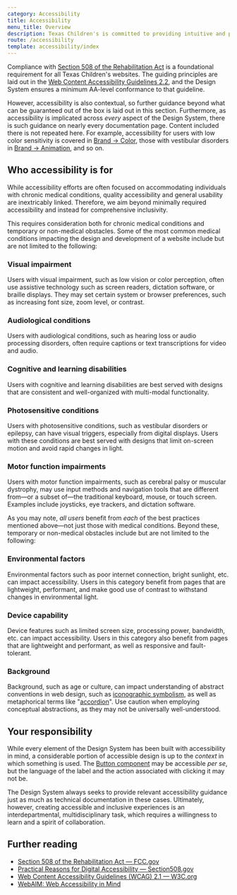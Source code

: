 ```yaml
---
category: Accessibility
title: Accessibility
menu_title: Overview
description: Texas Children's is committed to providing intuitive and pleasant digital experiences to users of diverse abilities and backgrounds.
route: /accessibility
template: accessibility/index
---
```


Compliance with [Section 508 of the Rehabilitation Act](https://www.section508.gov/) is a foundational requirement for all Texas Children's websites. The guiding principles are laid out in the [Web Content Accessibility Guidelines 2.2](https://www.w3.org/TR/WCAG22/), and the Design System ensures a minimum AA-level conformance to that guideline.

However, accessibility is also contextual, so further guidance beyond what can be guaranteed out of the box is laid out in this section. Furthermore, as accessibility is implicated across *every* aspect of the Design System, there is such guidance on nearly every documentation page. Content included there is not repeated here. For example, accessibility for users with low color sensitivity is covered in [Brand &rarr; Color](/brand/color), those with vestibular disorders in [Brand &rarr; Animation](/brand/animation), and so on.

## Who accessibility is for
While accessibility efforts are often focused on accommodating individuals with chronic medical conditions, quality accessibility and general usability are inextricably linked. Therefore, we aim beyond minimally required accessibility and instead for comprehensive inclusivity.

This requires consideration both for chronic medical conditions and temporary or non-medical obstacles. Some of the most common medical conditions impacting the design and development of a website include but are not limited to the following:

<tcds-accordion>
  <tcds-accordion-section>
    <h3 slot="title">Visual impairment</h3>
    <p>
      Users with visual impairment, such as low vision or color perception, often use assistive technology such as screen readers, dictation software, or braille displays. They may set certain system or browser preferences, such as increasing font size, zoom level, or contrast.
    </p>
  </tcds-accordion-section>
  <tcds-accordion-section>
    <h3 slot="title">Audiological conditions</h3>
    <p>Users with audiological conditions, such as hearing loss or audio processing disorders, often require captions or text transcriptions for video and audio.</p>
  </tcds-accordion-section>
  <tcds-accordion-section>
    <h3 slot="title">Cognitive and learning disabilities</h3>
    <p>Users with cognitive and learning disabilities are best served with designs that are consistent and well-organized with multi-modal functionality.</p>
  </tcds-accordion-section>
  <tcds-accordion-section>
    <h3 slot="title">Photosensitive conditions</h3>
    <p>Users with photosensitive conditions, such as vestibular disorders or epilepsy, can have visual triggers, especially from digital displays. Users with these conditions are best served with designs that limit on-screen motion and avoid rapid changes in light.</p>
  </tcds-accordion-section>
  <tcds-accordion-section>
    <h3 slot="title">Motor function impairments</h3>
    <p>Users with motor function impairments, such as cerebral palsy or muscular dystrophy, may use input methods and navigation tools that are different from—or a subset of—the traditional keyboard, mouse, or touch screen. Examples include joysticks, eye trackers, and dictation software.</p>
  </tcds-accordion-section>
</tcds-accordion>

As you may note, *all users* benefit from *each* of the best practices mentioned above—not just those with medical conditions. Beyond these, temporary or non-medical obstacles include but are not limited to the following:

<tcds-accordion>
  <tcds-accordion-section>
    <h3 slot="title">Environmental factors</h3>
    <p>Environmental factors such as poor internet connection, bright sunlight, etc. can impact accessibility. Users in this category benefit from pages that are lightweight, performant, and make good use of contrast to withstand changes in environmental light.</p>
  </tcds-accordion-section>
  <tcds-accordion-section>
    <h3 slot="title">Device capability</h3>
    <p>Device features such as limited screen size, processing power, bandwidth, etc. can impact accessibility. Users in this category also benefit from pages that are lightweight and performant, as well as responsive and fault-tolerant.</p>
  </tcds-accordion-section>
  <tcds-accordion-section>
    <h3 slot="title">Background</h3>
    <p>Background, such as age or culture, can impact understanding of abstract conventions in web design, such as <a href="/brand/icons">iconographic symbolism</a>, as well as metaphorical terms like "<a href="/components/accordion">accordion</a>". Use caution when employing conceptual abstractions, as they may not be universally well-understood.</p>
  </tcds-accordion-section>
</tcds-accordion>

## Your responsibility
While every element of the Design System has been built with accessibility in mind, a considerable portion of accessible design is up to the *context* in which something is used. The [Button component](/components/button) may be accessible *per se*, but the language of the label and the action associated with clicking it may not be.

The Design System always seeks to provide relevant accessibility guidance just as much as technical documentation in these cases. Ultimately, however, creating accessible and inclusive experiences is an interdepartmental, multidisciplinary task, which requires a willingness to learn and a spirit of collaboration.

## Further reading
* [Section 508 of the Rehabilitation Act — FCC.gov](https://www.fcc.gov/general/section-508-rehabilitation-act)
* [Practical Reasons for Digital Accessibility — Section508.gov](https://www.section508.gov/manage/benefits-of-accessibility/)
* [Web Content Accessibility Guidelines (WCAG) 2.1 — W3C.org](https://www.w3.org/TR/WCAG21/)
* [WebAIM: Web Accessibility in Mind](https://webaim.org/)

<!--
refs
https://www.w3.org/WAI/people-use-web/abilities-barriers/#cognitive
https://intopia.digital/wp-content/uploads/2023/10/Intopia-WCAG-2.2-Map-Portrait-Mode.pdf
-->